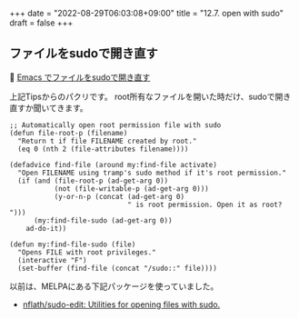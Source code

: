 +++
date = "2022-08-29T06:03:08+09:00"
title = "12.7. open with sudo"
draft = false
+++
## ファイルをsudoで開き直す
🔗 [Emacs でファイルをsudoで開き直す](https://ameblo.jp/grennarthmurmand1976/entry-12151018656.html)

上記Tipsからのパクリです。
root所有なファイルを開いた時だけ、sudoで開き直すか聞いてきます。

```elisp
;; Automatically open root permission file with sudo
(defun file-root-p (filename)
  "Return t if file FILENAME created by root."
  (eq 0 (nth 2 (file-attributes filename))))

(defadvice find-file (around my:find-file activate)
  "Open FILENAME using tramp's sudo method if it's root permission."
  (if (and (file-root-p (ad-get-arg 0))
	       (not (file-writable-p (ad-get-arg 0)))
		   (y-or-n-p (concat (ad-get-arg 0)
			                 " is root permission. Open it as root? ")))
	  (my:find-file-sudo (ad-get-arg 0))
	ad-do-it))

(defun my:find-file-sudo (file)
  "Opens FILE with root privileges."
  (interactive "F")
  (set-buffer (find-file (concat "/sudo::" file))))
```
以前は、MELPAにある下記パッケージを使っていました。
* [nflath/sudo-edit: Utilities for opening files with sudo.](https://github.com/nflath/sudo-edit) 
